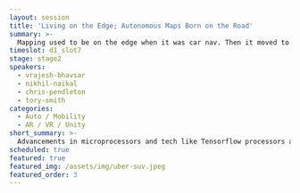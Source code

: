 ```yaml
---
layout: session
title: 'Living on the Edge; Autonomous Maps Born on the Road'
summary: >-
  Mapping used to be on the edge when it was car nav. Then it moved to the cloud. Now, advancements in microprocessors and tech like tensorflow processors are moving mapping back to the network edge where devices will interpret the world around them with new sensors. What will coming microprocessor tech do for mapping in AV, AR, and gaming?
timeslot: d1_slot7
stage: stage2
speakers:
  - vrajesh-bhavsar
  - nikhil-naikal
  - chris-pendleton
  - tory-smith
categories:
  - Auto / Mobility
  - AR / VR / Unity
short_summary: >-
  Advancements in microprocessors and tech like Tensorflow processors are moving mapping back to the network edge where devices will interpret the world around them with new sensor.
scheduled: true
featured: true
featured_img: /assets/img/uber-suv.jpeg
featured_order: 3
---
```


